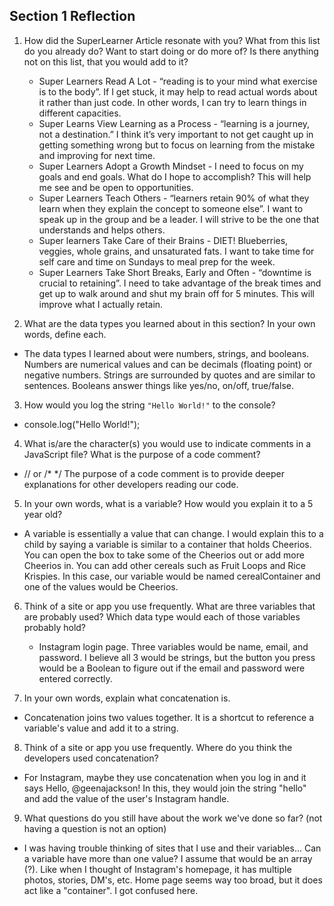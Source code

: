 ## Section 1 Reflection

1. How did the SuperLearner Article resonate with you? What from this list do you already do? Want to start doing or do more of? Is there anything not on this list, that you would add to it?
   - Super Learners Read A Lot - “reading is to your mind what exercise is to the body”. If I get stuck, it may help to read actual words about it rather than just code. In other words, I can try to learn things in different capacities.
   - Super Learns View Learning as a Process - “learning is a journey, not a destination.” I think it’s very important to not get caught up in getting something wrong but to focus on learning from the mistake and improving for next time.
   - Super Learners Adopt a Growth Mindset - I need to focus on my goals and end goals. What do I hope to accomplish? This will help me see and be open to opportunities.
   - Super Learners Teach Others - “learners retain 90% of what they learn when they explain the concept to someone else”. I want to speak up in the group and be a leader. I will strive to be the one that understands and helps others.
   - Super learners Take Care of their Brains - DIET! Blueberries, veggies, whole grains, and unsaturated fats. I want to take time for self care and time on Sundays to meal prep for the week.
   - Super Learners Take Short Breaks, Early and Often - “downtime is crucial to retaining”. I need to take advantage of the break times and get up to walk around and shut my brain off for 5 minutes. This will improve what I actually retain.

2. What are the data types you learned about in this section? In your own words, define each.
  - The data types I learned about were numbers, strings, and booleans. Numbers are numerical values and can be decimals (floating point) or negative numbers. Strings are surrounded by quotes and are similar to sentences. Booleans answer things like yes/no, on/off, true/false.

3. How would you log the string `"Hello World!"` to the console?
  - console.log("Hello World!");

4. What is/are the character(s) you would use to indicate comments in a JavaScript file? What is the purpose of a code comment?
  - // or /* */ The purpose of a code comment is to provide deeper explanations for other developers reading our code.

5. In your own words, what is a variable? How would you explain it to a 5 year old?
  - A variable is essentially a value that can change. I would explain this to a child by saying a variable is similar to a container that holds Cheerios. You can open the box to take some of the Cheerios out or add more Cheerios in. You can add other cereals such as Fruit Loops and Rice Krispies. In this case, our variable would be named cerealContainer and one of the values would be Cheerios.

6. Think of a site or app you use frequently. What are three variables that are probably used? Which data type would each of those variables probably hold?
   - Instagram login page. Three variables would be name, email, and password. I believe all 3 would be strings, but the button you press would be a Boolean to figure out if the email and password were entered correctly.

7. In your own words, explain what concatenation is.
  - Concatenation joins two values together. It is a shortcut to reference a variable's value and add it to a string.

8. Think of a site or app you use frequently. Where do you think the developers used concatenation?
  - For Instagram, maybe they use concatenation when you log in and it says Hello, @geenajackson! In this, they would join the string "hello" and add the value of the user's Instagram handle.

9. What questions do you still have about the work we've done so far? (not having a question is not an option)
  - I was having trouble thinking of sites that I use and their variables... Can a variable have more than one value? I assume that would be an array (?). Like when I thought of Instagram's homepage, it has multiple photos, stories, DM's, etc. Home page seems way too broad, but it does act like a "container". I got confused here.
